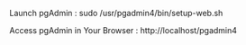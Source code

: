 Launch pgAdmin :  sudo /usr/pgadmin4/bin/setup-web.sh

Access pgAdmin in Your Browser : http://localhost/pgadmin4
